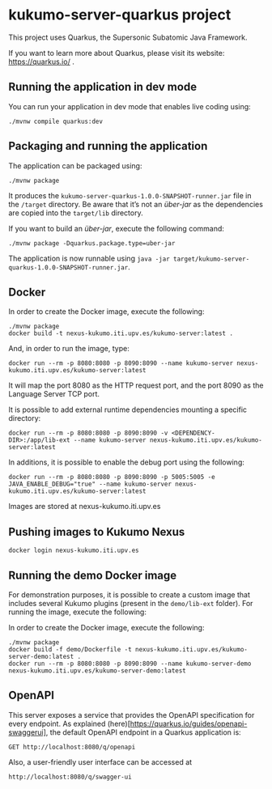 # kukumo-server-quarkus project

This project uses Quarkus, the Supersonic Subatomic Java Framework.

If you want to learn more about Quarkus, please visit its website: https://quarkus.io/ .

## Running the application in dev mode

You can run your application in dev mode that enables live coding using:
```shell script
./mvnw compile quarkus:dev
```

## Packaging and running the application

The application can be packaged using:
```shell script
./mvnw package
```
It produces the `kukumo-server-quarkus-1.0.0-SNAPSHOT-runner.jar` file in the `/target` directory.
Be aware that it’s not an _über-jar_ as the dependencies are copied into the `target/lib` directory.

If you want to build an _über-jar_, execute the following command:
```shell script
./mvnw package -Dquarkus.package.type=uber-jar
```

The application is now runnable using `java -jar target/kukumo-server-quarkus-1.0.0-SNAPSHOT-runner.jar`.


## Docker
In order to create the Docker image, execute the following:
```shell script
./mvnw package
docker build -t nexus-kukumo.iti.upv.es/kukumo-server:latest .
```

And, in order to run the image, type:

```shell script
docker run --rm -p 8080:8080 -p 8090:8090 --name kukumo-server nexus-kukumo.iti.upv.es/kukumo-server:latest
```
It will map the port 8080 as the HTTP request port, and the port 8090 as the Language
Server TCP port.


It is possible to add external runtime dependencies mounting a specific directory:

```shell script
docker run --rm -p 8080:8080 -p 8090:8090 -v <DEPENDENCY-DIR>:/app/lib-ext --name kukumo-server nexus-kukumo.iti.upv.es/kukumo-server:latest
```

In additions, it is possible to enable the debug port using the following:
```shell script
docker run --rm -p 8080:8080 -p 8090:8090 -p 5005:5005 -e JAVA_ENABLE_DEBUG="true" --name kukumo-server nexus-kukumo.iti.upv.es/kukumo-server:latest
```

Images are stored at nexus-kukumo.iti.upv.es

## Pushing images to Kukumo Nexus
```shell script
docker login nexus-kukumo.iti.upv.es
```




## Running the demo Docker image

For demonstration purposes, it is possible to create a custom image that includes several
Kukumo plugins (present in the `demo/lib-ext` folder). For running the image, execute the following:

In order to create the Docker image, execute the following:
```shell script
./mvnw package
docker build -f demo/Dockerfile -t nexus-kukumo.iti.upv.es/kukumo-server-demo:latest .
docker run --rm -p 8080:8080 -p 8090:8090 --name kukumo-server-demo nexus-kukumo.iti.upv.es/kukumo-server-demo:latest
```

## OpenAPI

This server exposes a service that provides the OpenAPI specification for 
every endpoint. As explained (here)[https://quarkus.io/guides/openapi-swaggerui], the default 
OpenAPI endpoint in a Quarkus application is:
```
GET http://localhost:8080/q/openapi
```
Also, a user-friendly user interface can be accessed at 
```
http://localhost:8080/q/swagger-ui
```